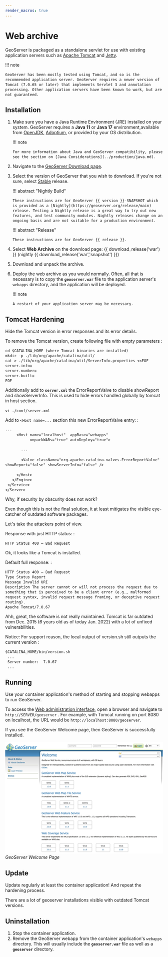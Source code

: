```yaml
---
render_macros: true
---
```


# Web archive

GeoServer is packaged as a standalone servlet for use with existing application servers such as [Apache Tomcat](http://tomcat.apache.org/) and [Jetty](http://eclipse.org/jetty/).

!!! note

    GeoServer has been mostly tested using Tomcat, and so is the recommended application server. GeoServer requires a newer version of Tomcat (7.0.65 or later) that implements Servlet 3 and annotation processing. Other application servers have been known to work, but are not guaranteed.

## Installation

1.  Make sure you have a Java Runtime Environment (JRE) installed on your system. GeoServer requires a **Java 11** or **Java 17** environment,available from [OpenJDK](https://openjdk.java.net), [Adoptium](https://adoptium.net), or provided by your OS distribution.

    !!! note

        For more information about Java and GeoServer compatibility, please see the section on [Java Considerations](../production/java.md).

2.  Navigate to the [GeoServer Download page](https://geoserver.org/download).

3.  Select the version of GeoServer that you wish to download. If you're not sure, select [Stable](https://geoserver.org/release/stable) release.

    !!! abstract "Nightly Build"

        These instructions are for GeoServer {{ version }}-SNAPSHOT which is provided as a [Nightly](https://geoserver.org/release/main) release. Testing a Nightly release is a great way to try out new features, and test community modules. Nightly releases change on an ongoing basis and are not suitable for a production environment.

    !!! abstract "Release"

        These instructions are for GeoServer {{ release }}.

4.  Select **Web Archive** on the download page: {{ download_release('war') }} (nightly {{ download_release('war','snapshot') }})

5.  Download and unpack the archive.

6.  Deploy the web archive as you would normally. Often, all that is necessary is to copy the **`geoserver.war`** file to the application server's `webapps` directory, and the application will be deployed.

    !!! note

        A restart of your application server may be necessary.

## Tomcat Hardening

Hide the Tomcat version in error responses and its error details.

To remove the Tomcat version, create following file with empty parameters :

    cd $CATALINA_HOME (where Tomcat binaries are installed)
    mkdir -p ./lib/org/apache/catalina/util/
    cat > ./lib/org/apache/catalina/util/ServerInfo.properties <<EOF
    server.info=
    server.number=
    server.built=
    EOF

Additionally add to **`server.xml`** the ErrorReportValve to disable showReport and showServerInfo. This is used to hide errors handled globally by tomcat in host section.

`vi ./conf/server.xml`

Add to `<Host name=...` section this new ErrorReportValve entry: :

    ...
         <Host name="localhost"  appBase="webapps"
               unpackWARs="true" autoDeploy="true">

           ...

           <Valve className="org.apache.catalina.valves.ErrorReportValve" showReport="false" showServerInfo="false" />

         </Host>
       </Engine>
     </Service>
    </Server>

Why, if security by obscurity does not work?

Even though this is not the final solution, it at least mitigates the visible eye-catcher of outdated software packages.

Let's take the attackers point of view.

Response with just HTTP status: :

    HTTP Status 400 – Bad Request

Ok, it looks like a Tomcat is installed.

Default full response: :

    HTTP Status 400 – Bad Request
    Type Status Report
    Message Invalid URI
    Description The server cannot or will not process the request due to something that is perceived to be a client error (e.g., malformed request syntax, invalid request message framing, or deceptive request routing).
    Apache Tomcat/7.0.67

Ahh, great, the software is not really maintained. Tomcat is far outdated from Dec. 2015 (6 years old as of today Jan. 2022) with a lot of unfixed vulnerabilities.

Notice: For support reason, the local output of version.sh still outputs the current version :

    $CATALINA_HOME/bin/version.sh
     ...
     Server number:  7.0.67
     ...

## Running

Use your container application's method of starting and stopping webapps to run GeoServer.

To access the [Web administration interface](../webadmin/index.md), open a browser and navigate to `http://SERVER/geoserver` . For example, with Tomcat running on port 8080 on localhost, the URL would be `http://localhost:8080/geoserver`.

If you see the GeoServer Welcome page, then GeoServer is successfully installed.

![](images/success.png)
*GeoServer Welcome Page*

## Update

Update regularly at least the container application! And repeat the hardening process.

There are a lot of geoserver installations visible with outdated Tomcat versions.

## Uninstallation

1.  Stop the container application.
2.  Remove the GeoServer webapp from the container application's `webapps` directory. This will usually include the **`geoserver.war`** file as well as a **`geoserver`** directory.

